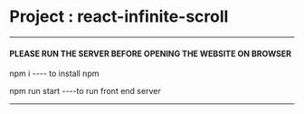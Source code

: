 # Project : react-infinite-scroll
**************************************************************************

####   PLEASE RUN THE SERVER BEFORE OPENING THE WEBSITE ON BROWSER  ####
npm i ---- to install npm

npm run start ----to run front end server
***************************************************************************
